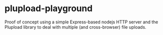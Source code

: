 plupload-playground
===================

Proof of concept using a simple Express-based nodejs HTTP server and the Plupload library to deal with multiple (and cross-browser) file uploads.